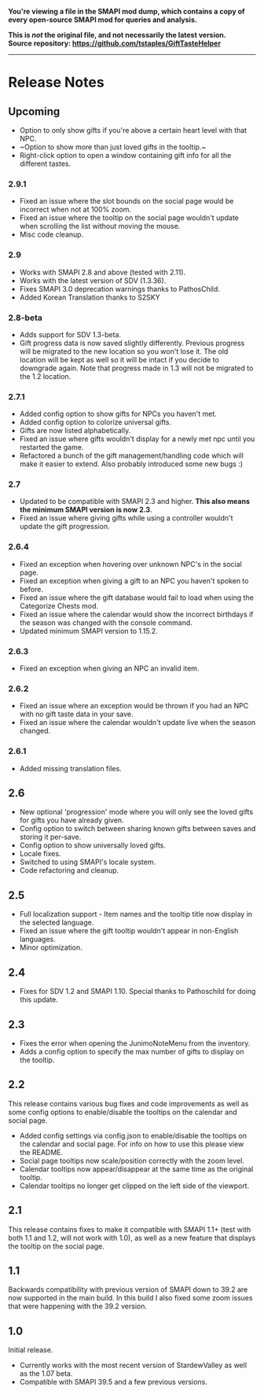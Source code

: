 **You're viewing a file in the SMAPI mod dump, which contains a copy of every open-source SMAPI mod
for queries and analysis.**

**This is _not_ the original file, and not necessarily the latest version.**  
**Source repository: https://github.com/tstaples/GiftTasteHelper**

----

# Release Notes

## Upcoming
* Option to only show gifts if you're above a certain heart level with that NPC.
* ~Option to show more than just loved gifts in the tooltip.~
* Right-click option to open a window containing gift info for all the different tastes.

### 2.9.1
* Fixed an issue where the slot bounds on the social page would be incorrect when not at 100% zoom.
* Fixed an issue where the tooltip on the social page wouldn't update when scrolling the list without moving the mouse.
* Misc code cleanup.

### 2.9
* Works with SMAPI 2.8 and above (tested with 2.11).
* Works with the latest version of SDV (1.3.36).
* Fixes SMAPI 3.0 deprecation warnings thanks to PathosChild.
* Added Korean Translation thanks to S2SKY

### 2.8-beta
* Adds support for SDV 1.3-beta.
* Gift progress data is now saved slightly differently. Previous progress will be migrated to the new location so you won't lose it. The old location will be kept as well so it will be intact if you decide to downgrade again. Note that progress made in 1.3 will not be migrated to the 1.2 location.

### 2.7.1
* Added config option to show gifts for NPCs you haven't met.
* Added config option to colorize universal gifts.
* Gifts are now listed alphabetically.
* Fixed an issue where gifts wouldn't display for a newly met npc until you restarted the game.
* Refactored a bunch of the gift management/handling code which will make it easier to extend. Also probably introduced some new bugs :)

### 2.7
* Updated to be compatible with SMAPI 2.3 and higher. **This also means the minimum SMAPI version is now 2.3**.
* Fixed an issue where giving gifts while using a controller wouldn't update the gift progression.

### 2.6.4
* Fixed an exception when hovering over unknown NPC's in the social page.
* Fixed an exception when giving a gift to an NPC you haven't spoken to before.
* Fixed an issue where the gift database would fail to load when using the Categorize Chests mod.
* Fixed an issue where the calendar would show the incorrect birthdays if the season was changed with the console command.
* Updated minimum SMAPI version to 1.15.2.

### 2.6.3
* Fixed an exception when giving an NPC an invalid item.

### 2.6.2
* Fixed an issue where an exception would be thrown if you had an NPC with no gift taste data in your save.
* Fixed an issue where the calendar wouldn't update live when the season changed.

### 2.6.1
* Added missing translation files.

## 2.6
* New optional 'progression' mode where you will only see the loved gifts for gifts you have already given.
* Config option to switch between sharing known gifts between saves and storing it per-save.
* Config option to show universally loved gifts.
* Locale fixes.
* Switched to using SMAPI's locale system.
* Code refactoring and cleanup.

## 2.5
* Full localization support - Item names and the tooltip title now display in the selected language.
* Fixed an issue where the gift tooltip wouldn't appear in non-English languages.
* Minor optimization.

## 2.4
* Fixes for SDV 1.2 and SMAPI 1.10. Special thanks to Pathoschild for doing this update.

## 2.3
* Fixes the error when opening the JunimoNoteMenu from the inventory.
* Adds a config option to specify the max number of gifts to display on the tooltip.

## 2.2
This release contains various bug fixes and code improvements as well as some config options to enable/disable the tooltips on the calendar and social page.
* Added config settings via config.json to enable/disable the tooltips on the calendar and social page. For info on how to use this please view the README.
* Social page tooltips now scale/position correctly with the zoom level.
* Calendar tooltips now appear/disappear at the same time as the original tooltip.
* Calendar tooltips no longer get clipped on the left side of the viewport.

## 2.1
This release contains fixes to make it compatible with SMAPI 1.1+ (test with both 1.1 and 1.2, will not work with 1.0), as well as a new feature that displays the tooltip on the social page.

## 1.1
Backwards compatibility with previous version of SMAPI down to 39.2 are now supported in the main build. In this build I also fixed some zoom issues that were happening with the 39.2 version.

## 1.0
Initial release.
* Currently works with the most recent version of StardewValley as well as the 1.07 beta.
* Compatible with SMAPI 39.5 and a few previous versions.